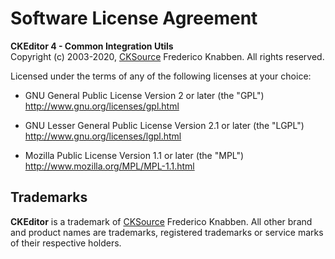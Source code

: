 Software License Agreement
==========================

**CKEditor 4 - Common Integration Utils**<br>
Copyright (c) 2003-2020, [CKSource](http://cksource.com) Frederico Knabben. All rights reserved.

Licensed under the terms of any of the following licenses at your
choice:

- GNU General Public License Version 2 or later (the "GPL")
  http://www.gnu.org/licenses/gpl.html

- GNU Lesser General Public License Version 2.1 or later (the "LGPL")
  http://www.gnu.org/licenses/lgpl.html

- Mozilla Public License Version 1.1 or later (the "MPL")
  http://www.mozilla.org/MPL/MPL-1.1.html

Trademarks
----------

**CKEditor** is a trademark of [CKSource](http://cksource.com) Frederico Knabben. All other brand and product names are trademarks, registered trademarks or service marks of their respective holders.
